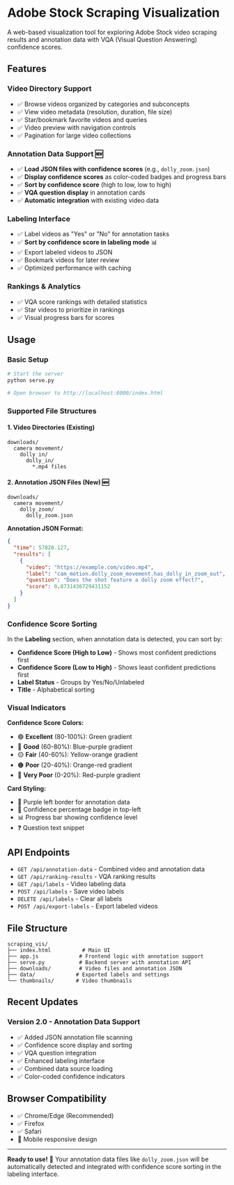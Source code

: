 # Adobe Stock Scraping Visualization

A web-based visualization tool for exploring Adobe Stock video scraping results and annotation data with VQA (Visual Question Answering) confidence scores.

## Features

### Video Directory Support
- ✅ Browse videos organized by categories and subconcepts
- ✅ View video metadata (resolution, duration, file size)
- ✅ Star/bookmark favorite videos and queries
- ✅ Video preview with navigation controls
- ✅ Pagination for large video collections

### Annotation Data Support 🆕
- ✅ **Load JSON files with confidence scores** (e.g., `dolly_zoom.json`)
- ✅ **Display confidence scores** as color-coded badges and progress bars
- ✅ **Sort by confidence score** (high to low, low to high)
- ✅ **VQA question display** in annotation cards
- ✅ **Automatic integration** with existing video data

### Labeling Interface
- ✅ Label videos as "Yes" or "No" for annotation tasks
- ✅ **Sort by confidence score in labeling mode** 📊
- ✅ Export labeled videos to JSON
- ✅ Bookmark videos for later review
- ✅ Optimized performance with caching

### Rankings & Analytics
- ✅ VQA score rankings with detailed statistics
- ✅ Star videos to prioritize in rankings
- ✅ Visual progress bars for scores

## Usage

### Basic Setup
```bash
# Start the server
python serve.py

# Open browser to http://localhost:8000/index.html
```

### Supported File Structures

#### 1. Video Directories (Existing)
```
downloads/
  camera movement/
    dolly in/
      dolly_in/
        *.mp4 files
```

#### 2. Annotation JSON Files (New) 🆕
```
downloads/
  camera movement/
    dolly_zoom/
      dolly_zoom.json
```

**Annotation JSON Format:**
```json
{
  "time": 57820.127,
  "results": [
    {
      "video": "https://example.com/video.mp4",
      "label": "cam_motion.dolly_zoom_movement.has_dolly_in_zoom_out",
      "question": "Does the shot feature a dolly zoom effect?",
      "score": 0.8731436729431152
    }
  ]
}
```

### Confidence Score Sorting

In the **Labeling** section, when annotation data is detected, you can sort by:

- **Confidence Score (High to Low)** - Shows most confident predictions first
- **Confidence Score (Low to High)** - Shows least confident predictions first  
- **Label Status** - Groups by Yes/No/Unlabeled
- **Title** - Alphabetical sorting

### Visual Indicators

**Confidence Score Colors:**
- 🟢 **Excellent** (80-100%): Green gradient
- 🔵 **Good** (60-80%): Blue-purple gradient  
- 🟡 **Fair** (40-60%): Yellow-orange gradient
- 🟠 **Poor** (20-40%): Orange-red gradient
- 🔴 **Very Poor** (0-20%): Red-purple gradient

**Card Styling:**
- 💜 Purple left border for annotation data
- 🎯 Confidence percentage badge in top-left
- 📊 Progress bar showing confidence level
- ❓ Question text snippet

## API Endpoints

- `GET /api/annotation-data` - Combined video and annotation data
- `GET /api/ranking-results` - VQA ranking results  
- `GET /api/labels` - Video labeling data
- `POST /api/labels` - Save video labels
- `DELETE /api/labels` - Clear all labels
- `POST /api/export-labels` - Export labeled videos

## File Structure

```
scraping_vis/
├── index.html          # Main UI
├── app.js             # Frontend logic with annotation support
├── serve.py           # Backend server with annotation API
├── downloads/         # Video files and annotation JSON
├── data/             # Exported labels and settings
└── thumbnails/       # Video thumbnails
```

## Recent Updates

### Version 2.0 - Annotation Data Support
- ✅ Added JSON annotation file scanning
- ✅ Confidence score display and sorting
- ✅ VQA question integration
- ✅ Enhanced labeling interface
- ✅ Combined data source loading
- ✅ Color-coded confidence indicators

## Browser Compatibility

- ✅ Chrome/Edge (Recommended)
- ✅ Firefox  
- ✅ Safari
- 📱 Mobile responsive design

---

**Ready to use!** 🚀 Your annotation data files like `dolly_zoom.json` will be automatically detected and integrated with confidence score sorting in the labeling interface.
